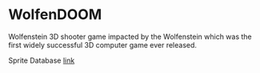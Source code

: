 # WolfenDOOM
Wolfenstein 3D shooter game impacted by the Wolfenstein which was the first widely successful 3D computer game ever released.

Sprite Database [link](https://spritedatabase.net/)
